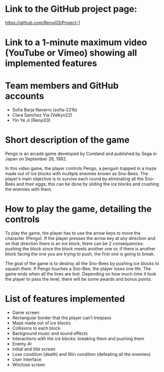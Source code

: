 # Link to the GitHub project page:
https://github.com/Renyi03/Project-1

# Link to a 1-minute maximum video (YouTube or Vimeo) showing all implemented features


# Team members and GitHub accounts
* Sofia Barja Navarro (sofia-221b)
* Clara Sanchez Via (Valkyn22)
* Yin Ye Ji (Renyi03)

# Short description of the game
Pengo is an arcade game developed by Coreland and published by Sega in Japan on September 26, 1982.

In this video game, the player controls Pengo, a penguin trapped in a maze made out of ice blocks with multiple enemies known as Sno-Bees.
The player’s main objective is to survive each round by eliminating all the Sno-Bees and their eggs; this can be done by sliding the ice blocks and crushing the enemies with them.

# How to play the game, detailing the controls
To play the game, the player has to use the arrow keys to move the character (Pengo). If the player presses the arrow key at any direction and on that direction there is an ice block, there can be 2 consequences: pushing the block since the block meets another one or, if there is another block facing the one you are trying to push, the first one is going to break.

The goal of the game is to destroy all the Sno-Bees by pushing ice blocks to squash them. If Pengo touches a Sno-Bee, the player loses one life. The game ends when all the lives are lost. Depending on how much time it took the player to pass the level, there will be some awards and bonus points.

# List of features implemented
* Game screen
* Rectangular border that the player can’t trespass
* Maze made out of ice blocks
* Collisions to each block
* Background music and sound effects
* Interactions with the ice blocks: breaking them and pushing them
* Enemy AI
* Initial and title screen
* Lose condition (death) and Win condition (defeating all the enemies)
* User Interface
* Win/lose screen
